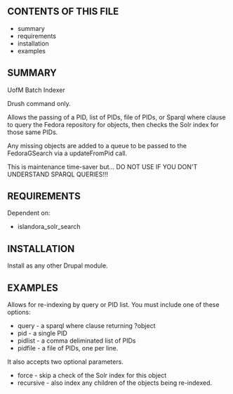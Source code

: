 CONTENTS OF THIS FILE
---------------------

 * summary
 * requirements
 * installation
 * examples



SUMMARY
-------

UofM Batch Indexer

Drush command only.

Allows the passing of a PID, list of PIDs, file of PIDs, or Sparql where clause to query 
the Fedora repository for objects, then checks the Solr index for those same PIDs. 

Any missing objects are added to a queue to be passed to the FedoraGSearch via a 
updateFromPid call.

This is maintenance time-saver but... DO NOT USE IF YOU DON'T UNDERSTAND SPARQL QUERIES!!!


REQUIREMENTS
------------

Dependent on:
 * islandora\_solr\_search


INSTALLATION
------------

Install as any other Drupal module.

EXAMPLES
--------

Allows for re-indexing by query or PID list. You must include one of these options:
 * query - a sparql where clause returning ?object
 * pid - a single PID
 * pidlist - a comma deliminated list of PIDs
 * pidfile - a file of PIDs, one per line.
 
It also accepts two optional parameters.
 * force - skip a check of the Solr index for this object
 * recursive - also index any children of the objects being re-indexed.

